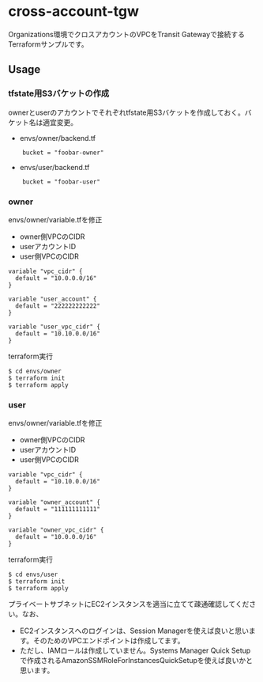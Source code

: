 # cross-account-tgw

Organizations環境でクロスアカウントのVPCをTransit Gatewayで接続するTerraformサンプルです。

## Usage

### tfstate用S3バケットの作成

ownerとuserのアカウントでそれぞれtfstate用S3バケットを作成しておく。バケット名は適宜変更。

- envs/owner/backend.tf

```
    bucket = "foobar-owner"
```

- envs/user/backend.tf

```
    bucket = "foobar-user"
```

### owner

envs/owner/variable.tfを修正

- owner側VPCのCIDR
- userアカウントID
- user側VPCのCIDR

```
variable "vpc_cidr" {
  default = "10.0.0.0/16"
}

variable "user_account" {
  default = "222222222222"
}

variable "user_vpc_cidr" {
  default = "10.10.0.0/16"
}
```

terraform実行

```
$ cd envs/owner
$ terraform init
$ terraform apply
```

### user

envs/owner/variable.tfを修正

- owner側VPCのCIDR
- userアカウントID
- user側VPCのCIDR

```
variable "vpc_cidr" {
  default = "10.10.0.0/16"
}

variable "owner_account" {
  default = "111111111111"
}

variable "owner_vpc_cidr" {
  default = "10.0.0.0/16"
}
```

terraform実行

```
$ cd envs/user
$ terraform init
$ terraform apply
```

プライベートサブネットにEC2インスタンスを適当に立てて疎通確認してください。なお、

- EC2インスタンスへのログインは、Session Managerを使えば良いと思います。そのためのVPCエンドポイントは作成してます。
- ただし、IAMロールは作成していません。Systems Manager Quick Setupで作成されるAmazonSSMRoleForInstancesQuickSetupを使えば良いかと思います。
